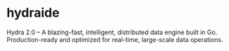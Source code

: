 # hydraide
Hydra 2.0 – A blazing-fast, intelligent, distributed data engine built in Go. Production-ready and optimized for real-time, large-scale data operations.
